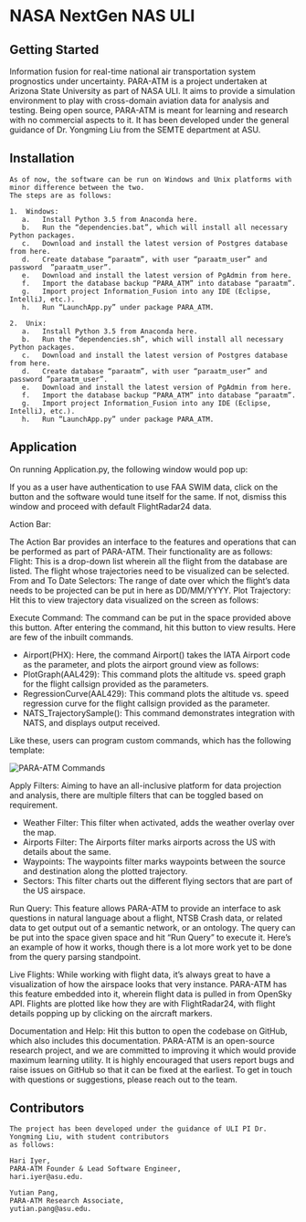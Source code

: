 # NASA NextGen NAS ULI



## Getting Started

Information fusion for real-time national air transportation system prognostics under uncertainty. PARA-ATM is a project undertaken at Arizona State University as part of NASA ULI. It aims to provide a simulation environment to play with cross-domain aviation data for analysis and testing. Being open source, PARA-ATM is meant for learning and research with no commercial aspects to it. It has been developed under the general guidance of Dr. Yongming Liu from the SEMTE department at ASU.

## Installation
```
As of now, the software can be run on Windows and Unix platforms with minor difference between the two. 
The steps are as follows:

1.	Windows:
   a.	Install Python 3.5 from Anaconda here.
   b.	Run the “dependencies.bat”, which will install all necessary Python packages.
   c.	Download and install the latest version of Postgres database from here.
   d.	Create database “paraatm”, with user “paraatm_user” and password  ”paraatm_user”.
   e.	Download and install the latest version of PgAdmin from here.
   f.	Import the database backup “PARA_ATM” into database “paraatm”.
   g.	Import project Information_Fusion into any IDE (Eclipse, IntelliJ, etc.).
   h.	Run “LaunchApp.py” under package PARA_ATM.

2.	Unix:
   a.	Install Python 3.5 from Anaconda here.
   b.	Run the “dependencies.sh”, which will install all necessary Python packages.
   c.	Download and install the latest version of Postgres database from here.
   d.	Create database “paraatm”, with user “paraatm_user” and password ”paraatm_user”.
   e.	Download and install the latest version of PgAdmin from here.
   f.	Import the database backup “PARA_ATM” into database “paraatm”.
   g.	Import project Information_Fusion into any IDE (Eclipse, IntelliJ, etc.).
   h.	Run “LaunchApp.py” under package PARA_ATM.
```
## Application

On running Application.py, the following window would pop up:
 

If you as a user have authentication to use FAA SWIM data, click on the button and the software would tune itself for the same. If not, dismiss this window and proceed with default FlightRadar24 data.

Action Bar:
 

The Action Bar provides an interface to the features and operations that can be performed as part of PARA-ATM. Their functionality are as follows:
Flight: This is a drop-down list wherein all the flight from the database are listed. The flight whose trajectories need to be visualized can be selected.
From and To Date Selectors: The range of date over which the flight’s data needs to be projected can be put in here as DD/MM/YYYY.
Plot Trajectory: Hit this to view trajectory data visualized on the screen as follows:

Execute Command: The command can be put in the space provided above this button. After entering the command, hit this button to view results. Here are few of the inbuilt commands.
-	Airport(PHX): Here, the command Airport() takes the IATA Airport code as the parameter, and plots the airport ground view as follows:
-	PlotGraph(AAL429): This command plots the altitude vs. speed graph for the flight callsign provided as the parameters. 
-	RegressionCurve(AAL429): This command plots the altitude vs. speed regression curve for the flight callsign provided as the parameter.
-	NATS_TrajectorySample(): This command demonstrates integration with NATS, and displays output received.

Like these, users can program custom commands, which has the following template:

![PARA-ATM Commands](https://image.ibb.co/dsJRP7/commandexample.png)

Apply Filters: Aiming to have an all-inclusive platform for data projection and analysis, there are multiple filters that can be toggled based on requirement.
-	Weather Filter: This filter when activated, adds the weather overlay over the map.
-	Airports Filter: The Airports filter marks airports across the US with details about the same.
-	Waypoints: The waypoints filter marks waypoints between the source and destination along the plotted trajectory.
-	Sectors: This filter charts out the different flying sectors that are part of the US airspace.

Run Query: 
This feature allows PARA-ATM to provide an interface to ask questions in natural language about a flight, NTSB Crash data, or related data to get output out of a semantic network, or an ontology. The query can be put into the space given space and hit “Run Query” to execute it. Here’s an example of how it works, though there is a lot more work yet to be done from the query parsing standpoint.

Live Flights:
While working with flight data, it’s always great to have a visualization of how the airspace looks that very instance. PARA-ATM has this feature embedded into it, wherein flight data is pulled in from OpenSky API. Flights are plotted like how they are with FlightRadar24, with flight details popping up by clicking on the aircraft markers.

Documentation and Help:
Hit this button to open the codebase on GitHub, which also includes this documentation. PARA-ATM is an open-source research project, and we are committed to improving it which would provide maximum learning utility. It is highly encouraged that users report bugs and raise issues on GitHub so that it can be fixed at the earliest. To get in touch with questions or suggestions, please reach out to the team.

## Contributors
```
The project has been developed under the guidance of ULI PI Dr. Yongming Liu, with student contributors 
as follows:

Hari Iyer,
PARA-ATM Founder & Lead Software Engineer,
hari.iyer@asu.edu.

Yutian Pang,
PARA-ATM Research Associate,
yutian.pang@asu.edu.
```
